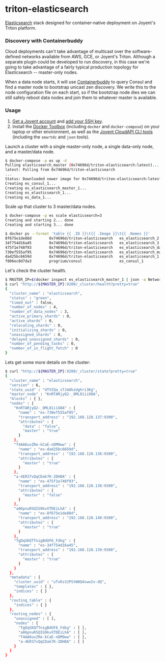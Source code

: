 triton-elasticsearch
==========

[Elasticsearch](https://www.elastic.co/products) stack designed for container-native deployment on Joyent's Triton platform.

### Discovery with Containerbuddy

Cloud deployments can't take advantage of multicast over the software-defined networks available from AWS, GCE, or Joyent's Triton. Although a separate plugin could be developed to run discovery, in this case we're going to take advantage of a fairly typical production topology for Elasticsearch -- master-only nodes.

When a data node starts, it will use [Containerbuddy](https://github.com/joyent/containerbuddy) to query Consul and find a master node to bootstrap unicast zen discovery. We write this to the node configuration file on each start, so if the bootstrap node dies we can still safely reboot data nodes and join them to whatever master is available.

### Usage

1. [Get a Joyent account](https://my.joyent.com/landing/signup/) and [add your SSH key](https://docs.joyent.com/public-cloud/getting-started).
1. Install the [Docker Toolbox](https://docs.docker.com/installation/mac/) (including `docker` and `docker-compose`) on your laptop or other environment, as well as the [Joyent CloudAPI CLI tools](https://apidocs.joyent.com/cloudapi/#getting-started) (including the `smartdc` and `json` tools).

Launch a cluster with a single master-only node, a single data-only node, and a master/data node.

```bash
$ docker-compose -p es up -d
Pulling elasticsearch_master (0x74696d/triton-elasticsearch:latest)...
latest: Pulling from 0x74696d/triton-elasticsearch
...
Status: Downloaded newer image for 0x74696d/triton-elasticsearch:latest
Creating es_consul_1...
Creating es_elasticsearch_master_1...
Creating es_elasticsearch_1...
Creating es_data_1...
```

Scale up that cluster to 3 master/data nodes.

```bash
$ docker-compose -p es scale elasticsearch=3
Creating and starting 2... done
Creating and starting 3... done

$ docker ps --format 'table {{ .ID }}\t{{ .Image }}\t{{ .Names }}'
8f675e1de88d        0x74696d/triton-elasticsearch   es_elasticsearch_2
34f754d16a45        0x74696d/triton-elasticsearch   es_elasticsearch_3
475f1e748f93        0x74696d/triton-elasticsearch   es_elasticsearch_data_1
730ef555af95        0x74696d/triton-elasticsearch   es_elasticsearch_master_1
dad25bc6659d        0x74696d/triton-elasticsearch   es_elasticsearch_1
f806ec8d7da3        progrium/consul                 es_consul_1

```

Let's check the cluster health.

```bash
$ MASTER_IP=$(docker inspect es_elasticsearch_master_1 | json -a NetworkSettings.IPAddress)
$ curl "http://${MASTER_IP}:9200/_cluster/health?pretty=true"
{
  "cluster_name" : "elasticsearch",
  "status" : "green",
  "timed_out" : false,
  "number_of_nodes" : 4,
  "number_of_data_nodes" : 3,
  "active_primary_shards" : 0,
  "active_shards" : 0,
  "relocating_shards" : 0,
  "initializing_shards" : 0,
  "unassigned_shards" : 0,
  "delayed_unassigned_shards" : 0,
  "number_of_pending_tasks" : 0,
  "number_of_in_flight_fetch" : 0
}

```

Lets get some more details on the cluster:

```bash
$ curl "http://${MASTER_IP}:9200/_cluster/state?pretty=true"
{
  "cluster_name" : "elasticsearch",
  "version" : 6,
  "state_uuid" : "UTVIQa_sTJmOkzUghri3Kg",
  "master_node" : "KnRTARjyQ2-_OML81iiO8A",
  "blocks" : { },
  "nodes" : {
    "KnRTARjyQ2-_OML81iiO8A" : {
      "name" : "es-730ef555af95",
      "transport_address" : "192.168.128.137:9300",
      "attributes" : {
        "data" : "false",
        "master" : "true"
      }
    },
    "T4AA6uvZRe-kCaE-nDM9ww" : {
      "name" : "es-dad25bc6659d",
      "transport_address" : "192.168.128.136:9300",
      "attributes" : {
        "master" : "true"
      }
    },
    "a-4ER37vQqCDak7K-2DH8A" : {
      "name" : "es-475f1e748f93",
      "transport_address" : "192.168.128.138:9300",
      "attributes" : {
        "master" : "false"
      }
    },
    "a06pnuRSQIG9kvXTDEiLhA" : {
      "name" : "es-8f675e1de88d",
      "transport_address" : "192.168.128.140:9300",
      "attributes" : {
        "master" : "true"
      }
    },
    "TgDqSKQTTnigBdUF6_Fdkg" : {
      "name" : "es-34f754d16a45",
      "transport_address" : "192.168.128.139:9300",
      "attributes" : {
        "master" : "true"
      }
    }
  },
  "metadata" : {
    "cluster_uuid" : "uTvKs32PStW0Q4swo2v-dQ",
    "templates" : { },
    "indices" : { }
  },
  "routing_table" : {
    "indices" : { }
  },
  "routing_nodes" : {
    "unassigned" : [ ],
    "nodes" : {
      "TgDqSKQTTnigBdUF6_Fdkg" : [ ],
      "a06pnuRSQIG9kvXTDEiLhA" : [ ],
      "T4AA6uvZRe-kCaE-nDM9ww" : [ ],
      "a-4ER37vQqCDak7K-2DH8A" : [ ]
    }
  }
}

```
